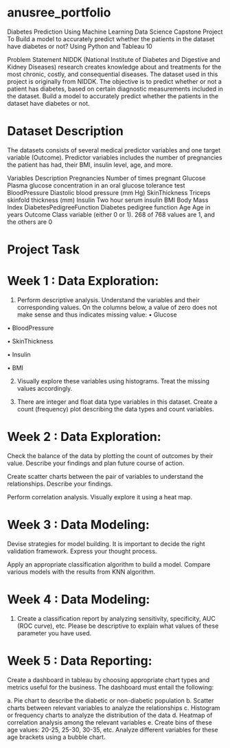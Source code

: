 # anusree_portfolio

Diabetes Prediction Using Machine Learning
Data Science Capstone Project To Build a model to accurately predict whether the patients in the dataset have diabetes or not? Using Python and Tableau 10

Problem Statement
NIDDK (National Institute of Diabetes and Digestive and Kidney Diseases) research creates knowledge about and treatments for the most chronic, costly, and consequential diseases. The dataset used in this project is originally from NIDDK. The objective is to predict whether or not a patient has diabetes, based on certain diagnostic measurements included in the dataset. Build a model to accurately predict whether the patients in the dataset have diabetes or not.

# Dataset Description
The datasets consists of several medical predictor variables and one target variable (Outcome). Predictor variables includes the number of pregnancies the patient has had, their BMI, insulin level, age, and more.

Variables Description Pregnancies Number of times pregnant Glucose Plasma glucose concentration in an oral glucose tolerance test BloodPressure Diastolic blood pressure (mm Hg) SkinThickness Triceps skinfold thickness (mm) Insulin Two hour serum insulin BMI Body Mass Index DiabetesPedigreeFunction Diabetes pedigree function Age Age in years Outcome Class variable (either 0 or 1). 268 of 768 values are 1, and the others are 0

# Project Task
# Week 1 : Data Exploration:
1. Perform descriptive analysis. Understand the variables and their corresponding values. On the columns below, a value of zero does not make sense and thus indicates missing value:
• Glucose

• BloodPressure

• SkinThickness

• Insulin

• BMI

2. Visually explore these variables using histograms. Treat the missing values accordingly.

3. There are integer and float data type variables in this dataset. Create a count (frequency) plot describing the data types and count variables.

# Week 2 : Data Exploration:
Check the balance of the data by plotting the count of outcomes by their value. Describe your findings and plan future course of action.

Create scatter charts between the pair of variables to understand the relationships. Describe your findings.

Perform correlation analysis. Visually explore it using a heat map.

# Week 3 : Data Modeling:
Devise strategies for model building. It is important to decide the right validation framework. Express your thought process.

Apply an appropriate classification algorithm to build a model. Compare various models with the results from KNN algorithm.

# Week 4 : Data Modeling:
1. Create a classification report by analyzing sensitivity, specificity, AUC (ROC curve), etc. Please be descriptive to explain what values of these parameter you have used.

# Week 5 : Data Reporting:
Create a dashboard in tableau by choosing appropriate chart types and metrics useful for the business. The dashboard must entail the following:

a. Pie chart to describe the diabetic or non-diabetic population
b. Scatter charts between relevant variables to analyze the relationships
c. Histogram or frequency charts to analyze the distribution of the data
d. Heatmap of correlation analysis among the relevant variables
e. Create bins of these age values: 20-25, 25-30, 30-35, etc. Analyze different variables for these age brackets using a bubble chart.
